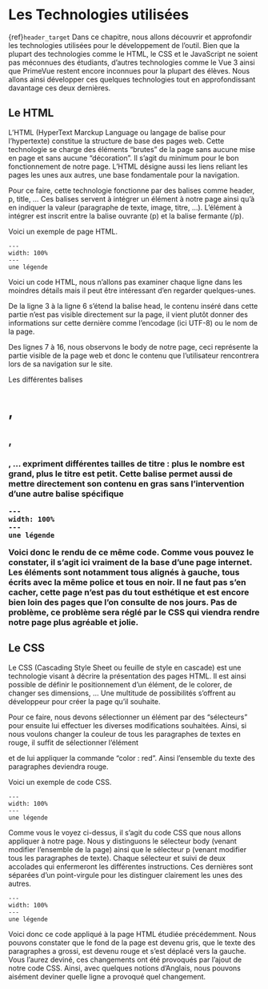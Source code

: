 # Les Technologies utilisées
{ref}`header_target`
Dans ce chapitre, nous allons découvrir et approfondir les technologies utilisées pour le développement de l’outil. Bien que la plupart des technologies comme le HTML, le CSS et le JavaScript ne soient pas méconnues des étudiants, d’autres technologies comme le Vue 3 ainsi que PrimeVue restent encore inconnues pour la plupart des élèves. Nous allons ainsi développer ces quelques technologies tout en approfondissant davantage ces deux dernières. 
## Le HTML
L’HTML (HyperText Marckup Language ou langage de balise pour l’hypertexte) constitue la structure de base des pages web. Cette technologie se charge des éléments “brutes” de la page sans aucune mise en page et sans aucune “décoration”. Il s’agit du minimum pour le bon fonctionnement de notre page. L’HTML désigne aussi les liens reliant les pages les unes aux autres, une base fondamentale pour la navigation.  

Pour ce faire, cette technologie fonctionne par des balises comme header, p,  title, … Ces balises servent à intégrer un élément à notre page ainsi qu’à en indiquer la valeur (paragraphe de texte, image, titre, …). L’élément à intégrer est inscrit entre la balise ouvrante (p) et la balise fermante (/p). 

Voici un exemple de page HTML. 

```{figure} images/html_exemple.png
---
width: 100%
---
une légende
```
Voici un code HTML, nous n’allons pas examiner chaque ligne dans les moindres détails mais il peut être intéressant d’en regarder quelques-unes. 

De la ligne 3 à la ligne 6 s’étend la balise head, le contenu inséré dans cette partie n’est pas visible directement sur la page, il vient plutôt donner des informations sur cette dernière comme l’encodage (ici UTF-8) ou le nom de la page. 

Des lignes 7 à 16, nous observons le body de notre page, ceci représente la partie visible de la page web et donc le contenu que l’utilisateur rencontrera lors de sa navigation sur le site. 

Les différentes balises <h1>, <h2>, <h3>, … expriment différentes tailles de titre : plus le nombre est grand, plus le titre est petit. Cette balise permet aussi de mettre directement son contenu en gras sans l’intervention d’une autre balise spécifique 

```{figure} images/html_rendu.png
---
width: 100%
---
une légende
```

Voici donc le rendu de ce même code. Comme vous pouvez le constater, il s’agit ici vraiment de la base d’une page internet. Les éléments sont notamment tous alignés à gauche, tous écrits avec la même police et tous en noir. Il ne faut pas s’en cacher, cette page n’est pas du tout esthétique et est encore bien loin des pages que l’on consulte de nos jours. Pas de problème, ce problème sera réglé par le CSS qui viendra rendre notre page plus agréable et jolie. 


## Le CSS
Le CSS (Cascading Style Sheet ou feuille de style en cascade) est une technologie visant à décrire la présentation des pages HTML. Il est ainsi possible de définir le positionnement d’un élément, de le colorer, de changer ses dimensions, … Une multitude de possibilités s’offrent au développeur pour créer la page qu’il souhaite.  

Pour ce faire, nous devons sélectionner un élément par des “sélecteurs” pour ensuite lui effectuer les diverses modifications souhaitées. Ainsi, si nous voulons changer la couleur de tous les paragraphes de textes en rouge, il suffit de sélectionner l’élément <p> et de lui appliquer la commande “color : red”. Ainsi l’ensemble du texte des paragraphes deviendra rouge. 

Voici un exemple de code CSS. 

```{figure} images/css_exemple.png
---
width: 100%
---
une légende
```

Comme vous le voyez ci-dessus, il s’agit du code CSS que nous allons appliquer à notre page. Nous y distinguons le sélecteur body (venant modifier l’ensemble de la page) ainsi que le sélecteur p (venant modifier tous les paragraphes de texte). Chaque sélecteur et suivi de deux accolades qui enfermeront les différentes instructions. Ces dernières sont séparées d’un point-virgule pour les distinguer clairement les unes des autres. 

```{figure} images/rendu_css.png
---
width: 100%
---
une légende
```
Voici donc ce code appliqué à la page HTML étudiée précédemment. Nous pouvons constater que le fond de la page est devenu gris, que le texte des paragraphes a grossi, est devenu rouge et s’est déplacé vers la gauche. Vous l’aurez deviné, ces changements ont été provoqués par l’ajout de notre code CSS. Ainsi, avec quelques notions d’Anglais, nous pouvons aisément deviner quelle ligne a provoqué quel changement. 
